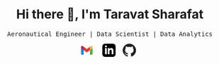 <h1 align='center'> Hi there 👋, I'm Taravat Sharafat </h1>

<p align='center'> <samp>Aeronautical Engineer | Data Scientist | Data Analytics </samp></p>
<p align='center'>
  &nbsp;
  <a href="mailto:taravatsharafat97@gmail.com"><img height="30px" width="30px" src="https://raw.githubusercontent.com/taravatsh/taravatsh/main/assets/icons8-gmail.svg"/></a>
  &nbsp; &nbsp;
  <a href="https://www.linkedin.com/in/taravats/" target="_blank"><img height="30px" width="30px"
                                                                       src="https://raw.githubusercontent.com/taravatsh/taravatsh/main/assets/iconmonstr-linkedin-3.svg"/></a>
  &nbsp;&nbsp;
  <a href="https://github.com/Taravatsh" target="_blank"><img height="30px" width="30px"
                                                             src="https://raw.githubusercontent.com/taravatsh/taravatsh/main/assets/Orion_github.svg"/></a>
  &nbsp; &nbsp;
</p>